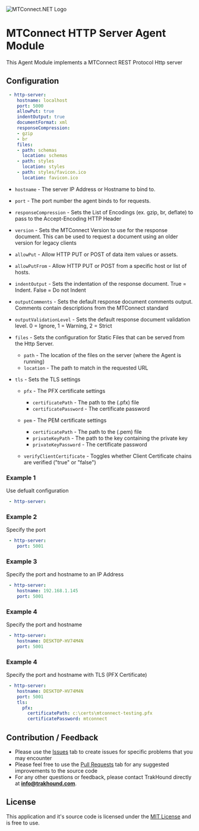 ![MTConnect.NET Logo](https://raw.githubusercontent.com/TrakHound/MTConnect.NET/master/img/mtconnect-net-03-md.png) 

# MTConnect HTTP Server Agent Module
This Agent Module implements a MTConnect REST Protocol Http server

## Configuration
```yaml
 - http-server:
    hostname: localhost
    port: 5000
    allowPut: true
    indentOutput: true
    documentFormat: xml
    responseCompression:
    - gzip
    - br
    files:
    - path: schemas
      location: schemas
    - path: styles
      location: styles
    - path: styles/favicon.ico
      location: favicon.ico
```

* `hostname` - The server IP Address or Hostname to bind to.

* `port` - The port number the agent binds to for requests.

* `responseCompression` - Sets the List of Encodings (ex. gzip, br, deflate) to pass to the Accept-Encoding HTTP Header

* `version` - Sets the MTConnect Version to use for the response document. This can be used to request a document using an older version for legacy clients

* `allowPut` - Allow HTTP PUT or POST of data item values or assets.

* `allowPutFrom` - Allow HTTP PUT or POST from a specific host or list of hosts. 
* `indentOutput` - Sets the indentation of the response document. True = Indent. False = Do not Indent

* `outputComments` - Sets the default response document comments output. Comments contain descriptions from the MTConnect standard

* `outputValidationLevel` - Sets the default response document validation level. 0 = Ignore, 1 = Warning, 2 = Strict

* `files` - Sets the configuration for Static Files that can be served from the Http Server.
    * `path` - The location of the files on the server (where the Agent is running)
    * `location` - The path to match in the requested URL

* `tls` - Sets the TLS settings

    * `pfx` - The PFX certificate settings
        * `certificatePath` - The path to the (.pfx) file
        * `certificatePassword` - The certificate password

    * `pem` - The PEM certificate settings
        * `certificatePath` - The path to the (.pem) file
        * `privateKeyPath` - The path to the key containing the private key
        * `privateKeyPassword` - The certificate password

    * `verifyClientCertificate` - Toggles whether Client Certificate chains are verified ("true" or "false")

### Example 1
Use defualt configuration
```yaml
 - http-server:
```

### Example 2
Specify the port
```yaml
 - http-server:
    port: 5001
```

### Example 3
Specify the port and hostname to an IP Address
```yaml
 - http-server:
    hostname: 192.168.1.145
    port: 5001
```

### Example 4
Specify the port and hostname
```yaml
 - http-server:
    hostname: DESKTOP-HV74M4N
    port: 5001
```

### Example 4
Specify the port and hostname with TLS (PFX Certificate)
```yaml
 - http-server:
    hostname: DESKTOP-HV74M4N
    port: 5001
    tls:
      pfx:
        certificatePath: c:\certs\mtconnect-testing.pfx
        certificatePassword: mtconnect
```


## Contribution / Feedback
- Please use the [Issues](https://github.com/TrakHound/MTConnect.NET/issues) tab to create issues for specific problems that you may encounter 
- Please feel free to use the [Pull Requests](https://github.com/TrakHound/MTConnect.NET/pulls) tab for any suggested improvements to the source code
- For any other questions or feedback, please contact TrakHound directly at **info@trakhound.com**.

## License
This application and it's source code is licensed under the [MIT License](https://choosealicense.com/licenses/mit/) and is free to use.

